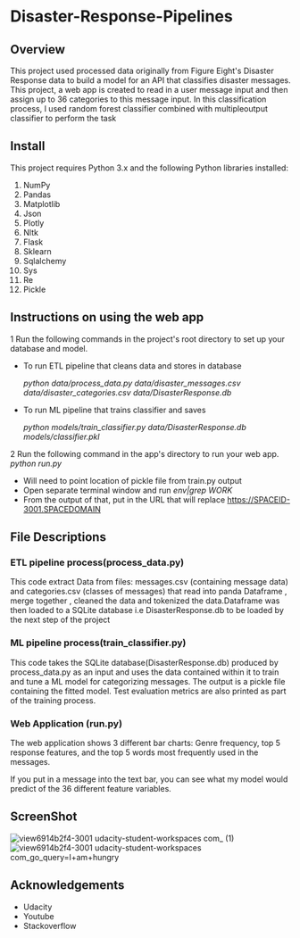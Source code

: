 # Disaster-Response-Pipelines

## Overview
This project used processed data originally from Figure Eight's Disaster Response data to build a model for an API that classifies disaster messages. This project, a web app is created to read in a user message input and then assign up to 36 categories to this message input. In this classification process, I used random forest classifier combined with multipleoutput classifier to perform the task

## Install
This project requires Python 3.x and the following Python libraries installed:
1.	NumPy
2.	Pandas
3.	Matplotlib
4.	Json
5.	Plotly
6.	Nltk
7.	Flask
8.	Sklearn
9.	Sqlalchemy
10.	Sys
11.	Re
12.	Pickle

## Instructions on using the web app 

1	Run the following commands in the project's root directory to set up your database and model.
  -	To run ETL pipeline that cleans data and stores in database
       
       _python data/process_data.py data/disaster_messages.csv data/disaster_categories.csv data/DisasterResponse.db_
  -	To run ML pipeline that trains classifier and saves
       
       _python models/train_classifier.py data/DisasterResponse.db models/classifier.pkl_

2	Run the following command in the app's directory to run your web app. _python run.py_
  -	Will need to point location of pickle file from train.py output
  -	Open separate terminal window and run _env|grep WORK_
  -	From the output of that, put in the URL that will replace https://SPACEID-3001.SPACEDOMAIN


## File Descriptions
### ETL pipeline process(process_data.py)
This code extract Data from  files: messages.csv (containing message data) and categories.csv (classes of messages) that read into  panda Dataframe , merge together , cleaned   the data and tokenized the data.Dataframe was then loaded to a SQLite database i.e DisasterResponse.db to be loaded by the next step of the project

### ML pipeline process(train_classifier.py)
This code takes the SQLite database(DisasterResponse.db) produced by process_data.py as an input and uses the data contained within it to train and tune a ML model for categorizing messages. The output is a pickle file containing the fitted model. Test evaluation metrics are also printed as part of the training process.

### Web Application (run.py)
The web application shows 3 different bar charts: Genre frequency, top 5 response features, and the top 5 words most frequently used in the messages.

If you put in a message into the text bar, you can see what my model would predict of the 36 different feature variables.

## ScreenShot
![view6914b2f4-3001 udacity-student-workspaces com_ (1)](https://user-images.githubusercontent.com/71045070/96684605-aefb6100-1330-11eb-99fa-cf193173fd00.png)
![view6914b2f4-3001 udacity-student-workspaces com_go_query=I+am+hungry](https://user-images.githubusercontent.com/71045070/96684629-b884c900-1330-11eb-959b-c81384cfdb5f.png)

## Acknowledgements
- Udacity
- Youtube
- Stackoverflow

